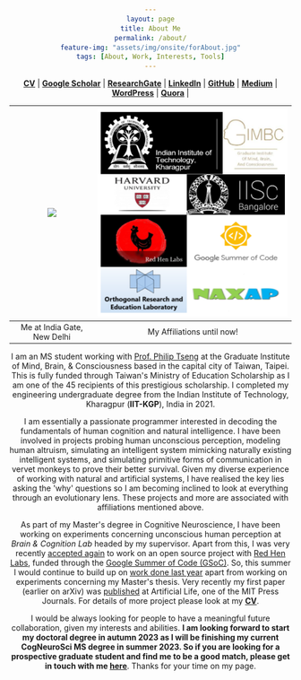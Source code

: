 ```yaml
---
layout: page
title: About Me
permalink: /about/
feature-img: "assets/img/onsite/forAbout.jpg"
tags: [About, Work, Interests, Tools]
---
```


<head> 
        <style> 
            body { 
                text-align:center; 
            }
        </style> 

</head> 


<a href="https://drive.google.com/file/d/1jjDeqModfTy9J--FCtU7Jh1vcm13BRZa/view?usp=sharing" target="_blank"><b>CV</b></a> | <a href="https://scholar.google.com/citations?user=FTCbGjoAAAAJ&hl=en" target="_blank"><b>Google Scholar</b></a> | <a href="https://www.researchgate.net/profile/Ankit_Gupta93" target="_blank"><b>ResearchGate</b></a> | <a href="https://www.linkedin.com/in/ankiitgupta7/" target="_blank"><b>LinkedIn</b></a> | <a href="https://github.com/ankiitgupta7" target="_blank"><b>GitHub</b></a> | <a href="https://medium.com/@ankiitgupta7" target="_blank"><b>Medium</b></a> | <a href="https://ankiitgupta7.wordpress.com/" target="_blank"><b>WordPress</b></a> | <a href="https://www.quora.com/profile/Ankit-Gupta-1695" target="_blank"><b>Quora</b></a> |

![](https://avatars3.githubusercontent.com/u/25341569?s=460&u=295da8eee2df232778c0b6c18fef0828a2137e01&v=4)  |  ![](https://github.com/ankiitgupta7/ankiitgupta7.github.io/blob/master/assets/img/onsite/affiliations-updated.png?raw=true)
:-------------------------:|:-------------------------:
Me at India Gate, New Delhi             |   My Affiliations until now!


I am an MS student working with [Prof. Philip Tseng](https://scholar.google.com/citations?user=QNFVE3MAAAAJ&hl=en) at the Graduate Institute of Mind, Brain, & Consciousness based in the capital city of Taiwan, Taipei. This is fully funded through Taiwan's Ministry of Education Scholarship as I am one of the 45 recipients of this prestigious scholarship. I completed my engineering undergraduate degree from the Indian Institute of Technology, Kharagpur (**IIT-KGP**), India in 2021.

I am essentially a passionate programmer interested in decoding the fundamentals of human cognition and natural intelligence. I have been involved in projects probing human unconscious perception, modeling human altruism, simulating an intelligent system mimicking naturally existing intelligent systems, and simulating primitive forms of communication in vervet monkeys to prove their better survival. Given my diverse experience of working with natural and artificial systems, I have realised the key lies asking the 'why' questions so I am becoming inclined to look at everything through an evolutionary lens. These projects and more are associated with affiliations mentioned above.  

As part of my Master's degree in Cognitive Neuroscience, I have been working on experiments concerning unconscious human perception at *Brain & Cognition Lab* headed by my supervisor. Apart from this, I was very recently [accepted again](https://summerofcode.withgoogle.com/programs/2022/projects/3gJf6UQy) to work on an open source project with [Red Hen Labs](https://www.redhenlab.org/), funded through the [Google Summer of Code (GSoC)](https://summerofcode.withgoogle.com/). So, this summer I would continue to build up on [work done last year](https://summerofcode.withgoogle.com/projects/4650423719297024) apart from working on experiments concerning my Master's thesis. Very recently my first paper (earlier on arXiv) was [published](https://direct.mit.edu/artl/article-abstract/28/3/369/112444/Braitenberg-Vehicles-as-Developmental?redirectedFrom=fulltext) at Artificial Life, one of the MIT Press Journals. For details of more project please look at my <a href="https://drive.google.com/file/d/1jjDeqModfTy9J--FCtU7Jh1vcm13BRZa/view?usp=sharing" target="_blank"><b>CV</b></a>.


I would be always looking for people to have a meaningful future collaboration, given my interests and abilities. **I am looking forward to start my doctoral degree in autumn 2023 as I will be finishing my current CogNeuroSci MS degree in summer 2023. So if you are looking for a prospective graduate student and find me to be a good match, please get in touch with me [here](ankiitgupta7@gmail.com)**. Thanks for your time on my page.
